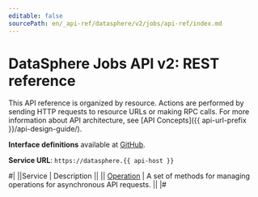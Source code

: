 ```yaml
---
editable: false
sourcePath: en/_api-ref/datasphere/v2/jobs/api-ref/index.md
---
```


# DataSphere Jobs API v2: REST reference

This API reference is organized by resource. Actions are performed by sending HTTP requests to resource URLs or making RPC calls. For more information about API architecture, see [API Concepts]({{ api-url-prefix }}/api-design-guide/).

**Interface definitions** available at [GitHub](https://github.com/yandex-cloud/cloudapi/tree/master/yandex/cloud/datasphere/v2/jobs).

**Service URL**: `https://datasphere.{{ api-host }}`

#|
||Service | Description ||
|| [Operation](Operation/index.md) | A set of methods for managing operations for asynchronous API requests. ||
|#